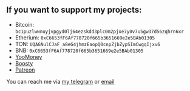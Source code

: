 ## If you want to support my projects:

- Bitcoin: `bc1puzlwwnuyjvpgyd0lj64ezskdd3plc0m2pjxe7y0v7u5gw37d56zqhrn6xr`
- Etherium: `0xC6653fF6Af778720f665b3651669e2e5BAb01305`
- TON: `UQAGNulCJaF_a8eG4jhmzEaopQ0cnpZjbZypSImCwgqIjxv6`
- BNB: `0xC6653fF6Af778720f665b3651669e2e5BAb01305`
- [YooMoney](https://yoomoney.ru/to/41001783308776)
- [Boosty](https://boosty.to/bmaxus/donate)
- [Patreon](https://patreon.com/pmaxus)

You can reach me via [my telegram](https://t.me/tmaxus) or [email](mailto:gmaxus@gmail.com)